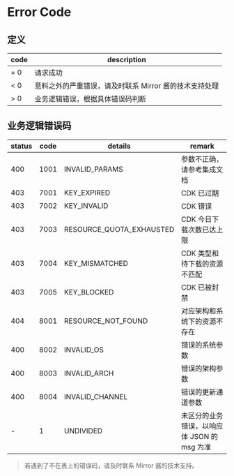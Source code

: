 # Error Code

## 定义

| code | description |
| --- | --- |
| = 0 | 请求成功 |
| < 0 | 意料之外的严重错误，请及时联系 Mirror 酱的技术支持处理 |
| > 0 | 业务逻辑错误，根据具体错误码判断 |

## 业务逻辑错误码



| status | code | details                  | remark                    |
| ------ | ---- | ------------------------ | ------------------------- |
| 400    | 1001 | INVALID_PARAMS           | 参数不正确，请参考集成文档             |
| 403    | 7001 | KEY_EXPIRED              | CDK 已过期                    |
| 403    | 7002 | KEY_INVALID              | CDK 错误                     |
| 403    | 7003 | RESOURCE_QUOTA_EXHAUSTED | CDK 今日下载次数已达上限            |
| 403    | 7004 | KEY_MISMATCHED           | CDK 类型和待下载的资源不匹配          |
| 403    | 7005 | KEY_BLOCKED              | CDK 已被封禁                    |
| 404    | 8001 | RESOURCE_NOT_FOUND       | 对应架构和系统下的资源不存在            |
| 400    | 8002 | INVALID_OS               | 错误的系统参数                   |
| 400    | 8003 | INVALID_ARCH             | 错误的架构参数                   |
| 400    | 8004 | INVALID_CHANNEL          | 错误的更新通道参数                 |
| -      | 1    | UNDIVIDED                | 未区分的业务错误，以响应体 JSON 的 msg 为准 |



> 若遇到了不在表上的错误码，请及时联系 Mirror 酱的技术支持。
